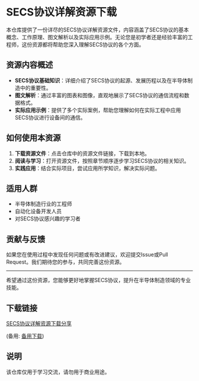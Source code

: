 # SECS协议详解资源下载

本仓库提供了一份详尽的SECS协议详解资源文件，内容涵盖了SECS协议的基本概念、工作原理、图文解析以及实际应用示例。无论您是初学者还是经验丰富的工程师，这份资源都将帮助您深入理解SECS协议的各个方面。

## 资源内容概述

- **SECS协议基础知识**：详细介绍了SECS协议的起源、发展历程以及在半导体制造中的重要性。
- **图文解析**：通过丰富的图表和图像，直观地展示了SECS协议的通信流程和数据格式。
- **实际应用示例**：提供了多个实际案例，帮助您理解如何在实际工程中应用SECS协议进行设备间的通信。

## 如何使用本资源

1. **下载资源文件**：点击仓库中的资源文件链接，下载到本地。
2. **阅读与学习**：打开资源文件，按照章节顺序逐步学习SECS协议的相关知识。
3. **实践应用**：结合实际项目，尝试应用所学知识，解决实际问题。

## 适用人群

- 半导体制造行业的工程师
- 自动化设备开发人员
- 对SECS协议感兴趣的学习者

## 贡献与反馈

如果您在使用过程中发现任何问题或有改进建议，欢迎提交Issue或Pull Request。我们期待您的参与，共同完善这份资源。

---

希望通过这份资源，您能够更好地掌握SECS协议，提升在半导体制造领域的专业技能。

## 下载链接
[SECS协议详解资源下载分享](https://pan.quark.cn/s/74b38b3263e7) 

(备用: [备用下载](https://pan.baidu.com/s/1YyP52xHnJK1pm4HWEsA4og?pwd=1234))

## 说明

该仓库仅用于学习交流，请勿用于商业用途。
